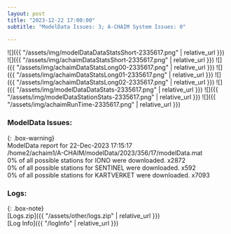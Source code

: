```yaml
---
layout: post
title: "2023-12-22 17:00:00"
subtitle: "ModelData Issues: 3; A-CHAIM System Issues: 0"

---
```


![]({{ "/assets/img/modelDataDataStatsShort-2335617.png" | relative_url }})
![]({{ "/assets/img/achaimDataStatsShort-2335617.png" | relative_url }})
![]({{ "/assets/img/achaimDataStatsLong00-2335617.png" | relative_url }})
![]({{ "/assets/img/achaimDataStatsLong01-2335617.png" | relative_url }})
![]({{ "/assets/img/achaimDataStatsLong02-2335617.png" | relative_url }})
![]({{ "/assets/img/modelDataDataStats-2335617.png" | relative_url }})
![]({{ "/assets/img/modelDataStationStats-2335617.png" | relative_url }})
![]({{ "/assets/img/achaimRunTime-2335617.png" | relative_url }})


### ModelData Issues:  
  
{: .box-warning}  
 ModelData report for 22-Dec-2023 17:15:17   
 /home2/achaim1/A-CHAIM/modelData/2023/356/17/modelData.mat   
 0% of all possible stations for IONO were downloaded. x2872   
 0% of all possible stations for SENTINEL were downloaded. x592   
 0% of all possible stations for KARTVERKET were downloaded. x7093   
  


### Logs:  
  
{: .box-note}  
[Logs.zip]({{ "/assets/other/logs.zip" | relative_url }})  
[Log Info]({{ "/logInfo" | relative_url }})  
